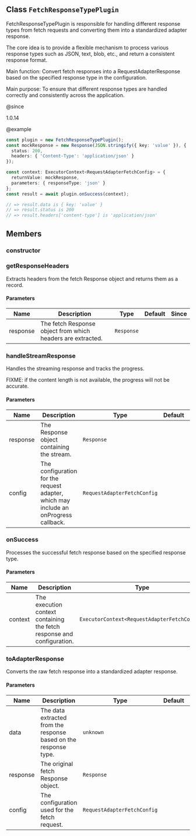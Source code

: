 ## Class `FetchResponseTypePlugin`
FetchResponseTypePlugin is responsible for handling different response types
from fetch requests and converting them into a standardized adapter response.

The core idea is to provide a flexible mechanism to process various response
types such as JSON, text, blob, etc., and return a consistent response format.

Main function: Convert fetch responses into a RequestAdapterResponse based on
the specified response type in the configuration.

Main purpose: To ensure that different response types are handled correctly
and consistently across the application.

@since 

1.0.14

@example 

```typescript
const plugin = new FetchResponseTypePlugin();
const mockResponse = new Response(JSON.stringify({ key: 'value' }), {
  status: 200,
  headers: { 'Content-Type': 'application/json' }
});

const context: ExecutorContext<RequestAdapterFetchConfig> = {
  returnValue: mockResponse,
  parameters: { responseType: 'json' }
};
const result = await plugin.onSuccess(context);

// => result.data is { key: 'value' }
// => result.status is 200
// => result.headers['content-type'] is 'application/json'
```


## Members

### constructor




### getResponseHeaders
Extracts headers from the fetch Response object and returns them as a record.


#### Parameters
| Name | Description | Type | Default | Since |
|------|------|---------|-------|------------|
|  response  | The fetch Response object from which headers are extracted. | `Response` |  |  |


### handleStreamResponse
Handles the streaming response and tracks the progress.

FIXME: if the content length is not available, the progress will not be accurate.


#### Parameters
| Name | Description | Type | Default | Since |
|------|------|---------|-------|------------|
|  response  | The Response object containing the stream. | `Response` |  |  |
|  config  | The configuration for the request adapter, which may include an onProgress callback. | `RequestAdapterFetchConfig` |  |  |


### onSuccess
Processes the successful fetch response based on the specified response type.


#### Parameters
| Name | Description | Type | Default | Since |
|------|------|---------|-------|------------|
|  context  | The execution context containing the fetch response and configuration. | `ExecutorContext<RequestAdapterFetchConfig>` |  |  |


### toAdapterResponse
Converts the raw fetch response into a standardized adapter response.


#### Parameters
| Name | Description | Type | Default | Since |
|------|------|---------|-------|------------|
|  data  | The data extracted from the response based on the response type. | `unknown` |  |  |
|  response  | The original fetch Response object. | `Response` |  |  |
|  config  | The configuration used for the fetch request. | `RequestAdapterFetchConfig` |  |  |

